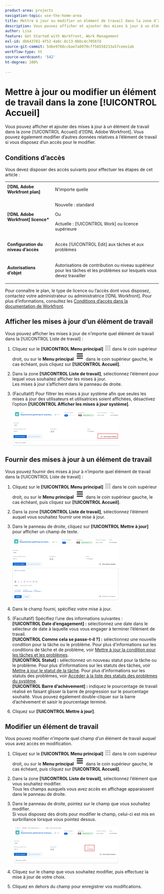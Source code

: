 ```yaml
---
product-area: projects
navigation-topic: use-the-home-area
title: Mettre à jour ou modifier un élément de travail dans la zone d’accueil
description: Vous pouvez afficher et ajouter des mises à jour à un élément de travail dans la zone [!UICONTROL Accueil] d’Adobe Workfront. Vous pouvez également modifier d’autres données relatives à l’élément de travail si vous disposez d’un accès pour le modifier.
author: Lisa
feature: Get Started with Workfront, Work Management
exl-id: db643781-4f52-4a8c-8c13-0bbc4c7056fd
source-git-commit: 5d6e9788ccbae7a8970cff56558233a57ceee1ab
workflow-type: ht
source-wordcount: '542'
ht-degree: 100%

---
```


# Mettre à jour ou modifier un élément de travail dans la zone [!UICONTROL Accueil]

<!--Audited: April 2024-->

Vous pouvez afficher et ajouter des mises à jour à un élément de travail dans la zone [!UICONTROL Accueil] d’[!DNL Adobe Workfront]. Vous pouvez également modifier d’autres données relatives à l’élément de travail si vous disposez d’un accès pour le modifier.

## Conditions d’accès

Vous devez disposer des accès suivants pour effectuer les étapes de cet article :

<table style="table-layout:auto"> 
 <col> 
 </col> 
 <col> 
 </col> 
 <tbody> 
  <tr> 
   <td role="rowheader"><strong>[!DNL Adobe Workfront plan]</strong></td> 
   <td> <p>N’importe quelle</p> </td> 
  </tr> 
  <tr> 
   <td role="rowheader"><strong>[!DNL Adobe Workfront] licence*</strong></td> 
   <td> <p>Nouvelle : standard</p>
   Ou

<p>Actuelle : [!UICONTROL Work] ou licence supérieure</p> </td> 
  </tr> 
  <tr> 
   <td role="rowheader"><strong>Configuration du niveau d’accès</strong></td> 
   <td> <p>Accès [!UICONTROL Edit] aux tâches et aux problèmes</p> </td> 
  </tr> 
  <tr> 
   <td role="rowheader"><strong>Autorisations d’objet</strong></td> 
   <td> <p>Autorisations de contribution ou niveau supérieur pour les tâches et les problèmes sur lesquels vous devez travailler</p> </td> 
  </tr> 
 </tbody> 
</table>

Pour connaître le plan, le type de licence ou l’accès dont vous disposez, contactez votre administrateur ou administratrice [!DNL Workfront]. Pour plus d’informations, consultez les [Conditions d’accès dans la documentation de Workfront](/help/quicksilver/administration-and-setup/add-users/access-levels-and-object-permissions/access-level-requirements-in-documentation.md).

## Afficher les mises à jour d’un élément de travail

Vous pouvez afficher les mises à jour de n’importe quel élément de travail dans la [!UICONTROL Liste de travail] :

1. Cliquez sur le **[!UICONTROL Menu principal]** ![](assets/main-menu-icon.png) dans le coin supérieur droit, ou sur le **Menu principal** ![](assets/lines-main-menu.png) dans le coin supérieur gauche, le cas échéant, puis cliquez sur **[!UICONTROL Accueil]**.
1. Dans la zone **[!UICONTROL Liste de travail]**, sélectionnez l’élément pour lequel vous souhaitez afficher les mises à jour.\
   Les mises à jour s’affichent dans le panneau de droite.

1. (Facultatif) Pour filtrer les mises à jour système afin que seules les mises à jour des utilisateurs et utilisatrices soient affichées, désactivez l’option **[!UICONTROL Afficher les mises à jour système]**.

   ![](assets/show-system-updates-home-350x114.png)

## Fournir des mises à jour à un élément de travail

Vous pouvez fournir des mises à jour à n’importe quel élément de travail dans la [!UICONTROL Liste de travail] :

1. Cliquez sur le **[!UICONTROL Menu principal]** ![](assets/main-menu-icon.png) dans le coin supérieur droit, ou sur le **Menu principal** ![](assets/lines-main-menu.png) dans le coin supérieur gauche, le cas échéant, puis cliquez sur **[!UICONTROL Accueil]**.
1. Dans la zone **[!UICONTROL Liste de travail]**, sélectionnez l’élément auquel vous souhaitez fournir une mise à jour.
1. Dans le panneau de droite, cliquez sur **[!UICONTROL Mettre à jour]** pour afficher un champ de texte.

   ![](assets/make-an-update-box-expanded-home-nwe-350x204.png)

1. Dans le champ fourni, spécifiez votre mise à jour.
1. (Facultatif) Spécifiez l’une des informations suivantes :\
   **[!UICONTROL Date d’engagement] :** sélectionnez une date dans le sélecteur de date à laquelle vous vous engager à terminer l’élément de travail.\
   **[!UICONTROL Comme cela se passe-t-il ?] :** sélectionnez une nouvelle condition pour la tâche ou le problème. Pour plus d’informations sur les conditions de tâche et de problème, voir [Mettre à jour la condition pour les tâches et les problèmes](../../../manage-work/projects/updating-work-in-a-project/update-condition-for-tasks-and-issues.md).\
   **[!UICONTROL Statut] :** sélectionnez un nouveau statut pour la tâche ou le problème. Pour plus d’informations sur les statuts des tâches, voir [Mettre à jour le statut de la tâche](../../../manage-work/projects/updating-work-in-a-project/update-task-status.md). Pour plus d’informations sur les statuts des problèmes, voir [Accéder à la liste des statuts des problèmes du système](../../../administration-and-setup/customize-workfront/creating-custom-status-and-priority-labels/issue-statuses.md).\
   **[!UICONTROL Barre d’achèvement] :** indiquez le pourcentage de travail réalisé en faisant glisser la barre de progression sur le pourcentage souhaité. Vous pouvez également double-cliquer sur la barre d’achèvement et saisir le pourcentage terminé.

1. Cliquez sur **[!UICONTROL Mettre à jour]**.

## Modifier un élément de travail

Vous pouvez modifier n’importe quel champ d’un élément de travail auquel vous avez accès en modification.

1. Cliquez sur le **[!UICONTROL Menu principal]** ![](assets/main-menu-icon.png) dans le coin supérieur droit, ou sur le **Menu principal** ![](assets/lines-main-menu.png) dans le coin supérieur gauche, le cas échéant, puis cliquez sur **[!UICONTROL Accueil]**.
1. Dans la zone **[!UICONTROL Liste de travail]**, sélectionnez l’élément que vous souhaitez modifier.\
   Tous les champs auxquels vous avez accès en affichage apparaissent dans le panneau de droite.

1. Dans le panneau de droite, pointez sur le champ que vous souhaitez modifier.\
   Si vous disposez des droits pour modifier le champ, celui-ci est mis en surbrillance lorsque vous pointez dessus.

   ![](assets/home-350x123.png)

1. Cliquez sur le champ que vous souhaitez modifier, puis effectuez la mise à jour de votre choix.
1. Cliquez en dehors du champ pour enregistrer vos modifications.
